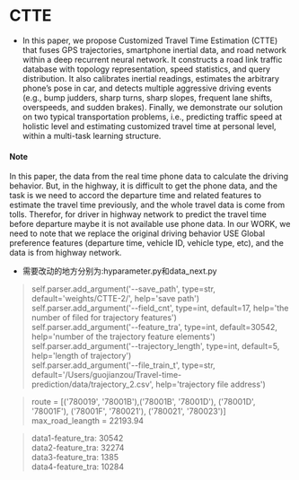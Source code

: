 # CTTE

* In this paper, we propose Customized Travel Time Estimation (CTTE) 
that fuses GPS trajectories, smartphone inertial data, and road network 
within a deep recurrent neural network. It constructs a road link traffic 
database with topology representation, speed statistics, and query 
distribution. It also calibrates inertial readings, estimates the arbitrary 
phone’s pose in car, and detects multiple aggressive driving events (e.g., 
bump judders, sharp turns, sharp slopes, frequent lane shifts, overspeeds, 
and sudden brakes). Finally, we demonstrate our solution on two typical 
transportation problems, i.e., predicting traffic speed at holistic level 
and estimating customized travel time at personal level, within a multi-task 
learning structure. 

#### Note  
In this paper, the data from the real time phone data to calculate the driving behavior. But, in the 
highway, it is difficult to get the phone data, and the task is we need to accord the departure time and
related features to estimate the travel time previously, and the whole travel data is come from tolls. 
Therefor, for driver in highway network to predict the travel time before departure maybe it is not 
available use phone data. In our WORK, we need to note that we replace the original driving behavior USE 
Global preference features (departure time, vehicle ID, vehicle type, etc), and the data is from highway 
network. 
   
   
* 需要改动的地方分别为:hyparameter.py和data_next.py   
>self.parser.add_argument('--save_path', type=str, default='weights/CTTE-2/', help='save path')  
self.parser.add_argument('--field_cnt', type=int, default=17, help='the number of filed for trajectory features')  
>self.parser.add_argument('--feature_tra', type=int, default=30542, help='number of the trajectory feature elements')  
>self.parser.add_argument('--trajectory_length', type=int, default=5, help='length of trajectory')  
>self.parser.add_argument('--file_train_t', type=str, default='/Users/guojianzou/Travel-time-prediction/data/trajectory_2.csv', help='trajectory file address')  

>route = [('780019', '78001B'),('78001B', '78001D'), ('78001D', '78001F'), ('78001F', '780021'), ('780021', '780023')]  
>max_road_leangth = 22193.94  

>data1-feature_tra: 30542  
>data2-feature_tra: 32274  
>data3-feature_tra: 1385  
>data4-feature_tra: 10284  


